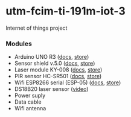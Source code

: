 # utm-fcim-ti-191m-iot-3
Internet of things project


### Modules

* Arduino UNO R3 ([docs](https://www.arduino.cc/en/Guide/ArduinoUno), [store](https://www.arduino.md/hardware/motherboards-2/arduino_uno_r3/))
* Sensor shield v.5.0 ([docs](https://www.sainsmart.com/products/sensor-shield-v5-bluetooth-analog-input), [store](https://www.arduino.md/hardware/sensors-2/sensor-shield-v-5-0/))
* Laser module KY-008 ([docs](http://henrysbench.capnfatz.com/henrys-bench/arduino-output-devices/ky-008-arduino-laser-module-guide-and-tutorial/), [store](https://www.arduino.md/hardware/lcd-and-leds/laser-module-ky-008/))
* PIR sensor HC-SR501 ([docs](https://lastminuteengineers.com/pir-sensor-arduino-tutorial/), [store](https://www.arduino.md/hardware/sensors-2/pir-sensor-hc-sr501/))
* Wifi ESP8266 serial (ESP-05) ([docs](https://startingelectronics.org/pinout/esp8266-esp-05-pinout/), [store](https://www.arduino.md/hardware/communication-2/11-031-wifi-esp8266-serial-esp-05/))
* DS18B20 laser sensor ([video](https://www.youtube.com/watch?v=h_y1y6eUvIY))
* Power suply
* Data cable
* Wifi antenna

